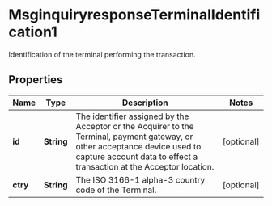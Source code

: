 

# MsginquiryresponseTerminalIdentification1

Identification of the terminal performing the transaction.

## Properties

| Name | Type | Description | Notes |
|------------ | ------------- | ------------- | -------------|
|**id** | **String** | The identifier assigned by the Acceptor or the Acquirer to the Terminal, payment gateway, or other acceptance device used to capture account data to effect a transaction at the Acceptor location. |  [optional] |
|**ctry** | **String** | The ISO 3166-1 alpha-3 country code of the Terminal. |  [optional] |



